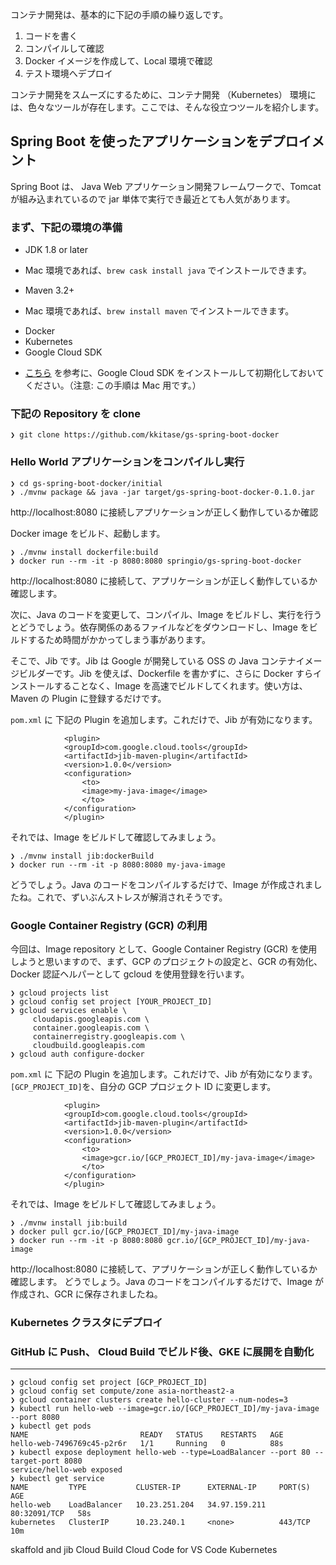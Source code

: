 コンテナ開発は、基本的に下記の手順の繰り返しです。

1. コードを書く
2. コンパイルして確認
3. Docker イメージを作成して、Local 環境で確認
5. テスト環境へデプロイ

コンテナ開発をスムーズにするために、コンテナ開発 （Kubernetes） 環境には、色々なツールが存在します。ここでは、そんな役立つツールを紹介します。

## Spring Boot を使ったアプリケーションをデプロイメント
Spring Boot は、 Java Web アプリケーション開発フレームワークで、Tomcat が組み込まれているので jar 単体で実行でき最近とても人気があります。

### まず、下記の環境の準備
+ JDK 1.8 or later 
 - Mac 環境であれば、`brew cask install java` でインストールできます。
+ Maven 3.2+
 - Mac 環境であれば、`brew install maven` でインストールできます。
+ Docker
+ Kubernetes 
+ Google Cloud SDK
 - [こちら](https://cloud.google.com/sdk/docs/quickstart-macos?hl=ja) を参考に、Google Cloud SDK をインストールして初期化しておいてください。（注意: この手順は Mac 用です。）

### 下記の Repository を clone
```
❯ git clone https://github.com/kkitase/gs-spring-boot-docker
```

### Hello World アプリケーションをコンパイルし実行
```
❯ cd gs-spring-boot-docker/initial
❯ ./mvnw package && java -jar target/gs-spring-boot-docker-0.1.0.jar
```
http://localhost:8080 に接続しアプリケーションが正しく動作しているか確認


Docker image をビルド、起動します。

```
❯ ./mvnw install dockerfile:build
❯ docker run --rm -it -p 8080:8080 springio/gs-spring-boot-docker
```
http://localhost:8080 に接続して、アプリケーションが正しく動作しているか確認します。

次に、Java のコードを変更して、コンパイル、Image をビルドし、実行を行うとどうでしょう。依存関係のあるファイルなどをダウンロードし、Image をビルドするため時間がかかってしまう事があります。

そこで、Jib です。Jib は Google が開発している OSS の Java コンテナイメージビルダーです。Jib を使えば、Dockerfile を書かずに、さらに Docker すらインストールすることなく、Image を高速でビルドしてくれます。使い方は、Maven の Plugin に登録するだけです。


`pom.xml` に 下記の Plugin を追加します。これだけで、Jib が有効になります。

```
            <plugin>
            <groupId>com.google.cloud.tools</groupId>
            <artifactId>jib-maven-plugin</artifactId>
            <version>1.0.0</version>
            <configuration>
                <to>
                <image>my-java-image</image>
                </to>
            </configuration>
            </plugin>
```

それでは、Image をビルドして確認してみましょう。

```
❯ ./mvnw install jib:dockerBuild
❯ docker run --rm -it -p 8080:8080 my-java-image
````
どうでしょう。Java のコードをコンパイルするだけで、Image が作成されましたね。これで、ずいぶんストレスが解消されそうです。



### Google Container Registry (GCR) の利用
今回は、Image repository として、Google Container Registry (GCR) を使用しようと思いますので、まず、GCP のプロジェクトの設定と、GCR の有効化、Docker 認証ヘルパーとして gcloud を使用登録を行います。

```
❯ gcloud projects list
❯ gcloud config set project [YOUR_PROJECT_ID]
❯ gcloud services enable \
     cloudapis.googleapis.com \
     container.googleapis.com \
     containerregistry.googleapis.com \
     cloudbuild.googleapis.com
❯ gcloud auth configure-docker
```

`pom.xml` に 下記の Plugin を追加します。これだけで、Jib が有効になります。`[GCP_PROJECT_ID]`を、自分の GCP プロジェクト ID に変更します。

```
            <plugin>
            <groupId>com.google.cloud.tools</groupId>
            <artifactId>jib-maven-plugin</artifactId>
            <version>1.0.0</version>
            <configuration>
                <to>
                <image>gcr.io/[GCP_PROJECT_ID]/my-java-image</image>
                </to>
            </configuration>
            </plugin>
```

それでは、Image をビルドして確認してみましょう。

```
❯ ./mvnw install jib:build
❯ docker pull gcr.io/[GCP_PROJECT_ID]/my-java-image
❯ docker run --rm -it -p 8080:8080 gcr.io/[GCP_PROJECT_ID]/my-java-image
````

http://localhost:8080 に接続して、アプリケーションが正しく動作しているか確認します。
どうでしょう。Java のコードをコンパイルするだけで、Image が作成され、GCR に保存されましたね。


### Kubernetes クラスタにデプロイ

### GitHub に Push、 Cloud Build でビルド後、GKE に展開を自動化


---


```
❯ gcloud config set project [GCP_PROJECT_ID]
❯ gcloud config set compute/zone asia-northeast2-a
❯ gcloud container clusters create hello-cluster --num-nodes=3
❯ kubectl run hello-web --image=gcr.io/[GCP_PROJECT_ID]/my-java-image --port 8080
❯ kubectl get pods
NAME                         READY   STATUS    RESTARTS   AGE
hello-web-7496769c45-p2r6r   1/1     Running   0          88s
❯ kubectl expose deployment hello-web --type=LoadBalancer --port 80 --target-port 8080
service/hello-web exposed
❯ kubectl get service
NAME         TYPE           CLUSTER-IP      EXTERNAL-IP     PORT(S)        AGE
hello-web    LoadBalancer   10.23.251.204   34.97.159.211   80:32091/TCP   58s
kubernetes   ClusterIP      10.23.240.1     <none>          443/TCP        10m

```


skaffold and jib 
Cloud Build 
Cloud Code for VS Code 
Kubernetes
